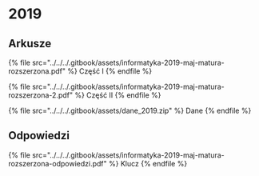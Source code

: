 # 2019

## Arkusze

{% file src="../../../.gitbook/assets/informatyka-2019-maj-matura-rozszerzona.pdf" %}
Część I
{% endfile %}

{% file src="../../../.gitbook/assets/informatyka-2019-maj-matura-rozszerzona-2.pdf" %}
Część II
{% endfile %}

{% file src="../../../.gitbook/assets/dane_2019.zip" %}
Dane
{% endfile %}

## Odpowiedzi

{% file src="../../../.gitbook/assets/informatyka-2019-maj-matura-rozszerzona-odpowiedzi.pdf" %}
Klucz
{% endfile %}
